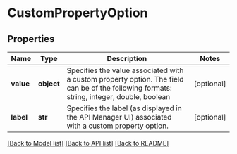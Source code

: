 # CustomPropertyOption

## Properties
Name | Type | Description | Notes
------------ | ------------- | ------------- | -------------
**value** | **object** | Specifies the value associated with a custom property option. The field can be of the following formats: string, integer, double, boolean | [optional] 
**label** | **str** | Specifies the label (as displayed in the API Manager UI) associated with a custom property option. | [optional] 

[[Back to Model list]](../README.md#documentation-for-models) [[Back to API list]](../README.md#documentation-for-api-endpoints) [[Back to README]](../README.md)


